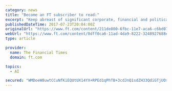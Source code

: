 ```yaml
---
category: news
title: "Become an FT subscriber to read:"
excerpt: "Keep abreast of significant corporate, financial and political developments around the world. Stay informed and spot emerging risks and opportunities with independent global reporting, expert ..."
publishedDateTime: 2017-07-23T20:04:00Z
originalUrl: "https://www.ft.com/content/211de800-6fbc-11e7-aca6-c6bd07df1a3c"
webUrl: "https://www.ft.com/content/8dff0ca6-11ad-4da9-8222-3248927688ef"
type: article

provider:
  name: The Financial Times
  domain: ft.com

topics:
  - AI

secured: "WMDoeW8uwtCCuNfKiEQUtUX14YX+RPEd1qPhTB+3cdJnQ1sdZH33QdiGTjUOsi42clKeQUqakogxWTeVIgpNcVzeQ8iUyNRtMbwmmdHckH7OEuzv2QIamU4IECuzRO3l19yhC6KbElF/dm82pLeRqefWrki8fMgYGDPChZMQxUlShPUJZdyJ9n+poQEe/HMr63d0pDyJgc927BgjbXgCOwZCwom72kWbPkhzxQnOZmCE39RqJ1eiv3ziztJHQh0LU//CtMw7mC9ALxQ8RNe/sFhINOXJdy/TZ/CGsKtPCwn4l1zEsAOMduajqn5O8TeKJ6riHvgsZlpqPCZy2YJzyrA768u1DfTSVoXMCJY9OUc=;Qz8zoMxKzPIhaNaot5CsvA=="
---
```


